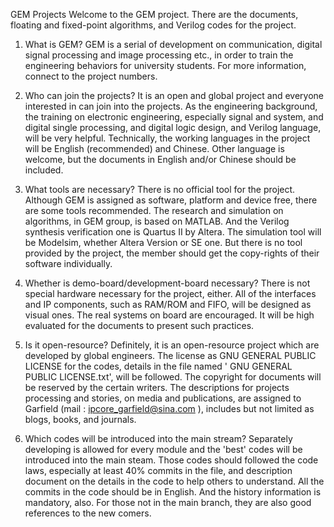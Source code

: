 GEM Projects
Welcome to the GEM project. There are the documents, floating and fixed-point algorithms, and Verilog codes for the project.

1. What is GEM?
GEM is a serial of development on communication, digital signal processing and image processing etc., in order to train the engineering behaviors for university students. For more information, connect to the project numbers.

2. Who can join the projects?
It is an open and global project and everyone interested in can join into the projects.
As the engineering background, the training on electronic engineering, especially signal and system, and digital single processing, and digital logic design, and Verilog language, will be very helpful.
Technically, the working languages in the project will be English (recommended) and Chinese. Other language is welcome, but the documents in English and/or Chinese should be included.

3. What tools are necessary?
There is no official tool for the project. 
Although GEM is assigned as software, platform and device free, there are some tools recommended. 
The research and simulation on algorithms, in GEM group, is based on MATLAB.
 And the Verilog synthesis verification one is Quartus II by Altera.
The simulation tool will be Modelsim, whether Altera Version or SE one.
But there is no tool provided by the project, the member should get the copy-rights of their software individually.

4. Whether is demo-board/development-board necessary?
There is not special hardware necessary for the project, either.
All of the interfaces and IP components, such as RAM/ROM and FIFO, will be designed as visual ones.
The real systems on board are encouraged. It will be high evaluated for the documents to present such practices.

5. Is it open-resource?
Definitely, it is an open-resource project which are developed by global engineers.
The license as GNU GENERAL PUBLIC LICENSE for the codes, details in the file named ' GNU GENERAL PUBLIC LICENSE.txt', will be followed.
The copyright for documents will be reserved by the certain writers.
The descriptions for projects processing and stories, on media and publications, are assigned to Garfield (mail : ipcore_garfield@sina.com ), includes but not limited as blogs, books, and journals.

6. Which codes will be introduced into the main stream?
Separately developing is allowed for every module and the 'best' codes will be introduced into the main steam. 
Those codes should followed the code laws, especially at least 40% commits in the file, and description document on the details in the code to help others to understand. All the commits in the code should be in English. And the history information is mandatory, also.
For those not in the main branch, they are also good references to the new comers.
